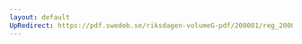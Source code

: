 ```yaml
---
layout: default
UpRedirect: https://pdf.swedeb.se/riksdagen-volumeG-pdf/200001/reg_200001/reg_200001_0432.pdf
---
```

